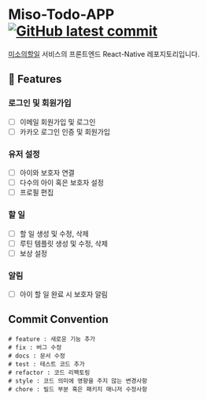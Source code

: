 # Miso-Todo-APP [![GitHub latest commit](https://img.shields.io/github/last-commit/Miso-Todo/Miso-Todo-App)](https://github.com/Miso-Todo/Miso-Todo-App/commit)

[미소의할일](https://github.com/Miso-Todo) 서비스의 프론트엔드 React-Native 레포지토리입니다.

## 🔑 Features

### 로그인 및 회원가입

- [ ] 이메일 회원가입 및 로그인
- [ ] 카카오 로그인 인증 및 회원가입

### 유저 설정

- [ ] 아이와 보호자 연결
- [ ] 다수의 아이 혹은 보호자 설정
- [ ] 프로필 편집

### 할 일

- [ ] 할 일 생성 및 수정, 삭제
- [ ] 루틴 템플릿 생성 및 수정, 삭제
- [ ] 보상 설정

### 알림

- [ ] 아이 할 일 완료 시 보호자 알림

## Commit Convention
```
# feature : 새로운 기능 추가
# fix : 버그 수정
# docs : 문서 수정
# test : 테스트 코드 추가
# refactor : 코드 리팩토링
# style : 코드 의미에 영향을 주지 않는 변경사항
# chore : 빌드 부분 혹은 패키지 매니저 수정사항
```